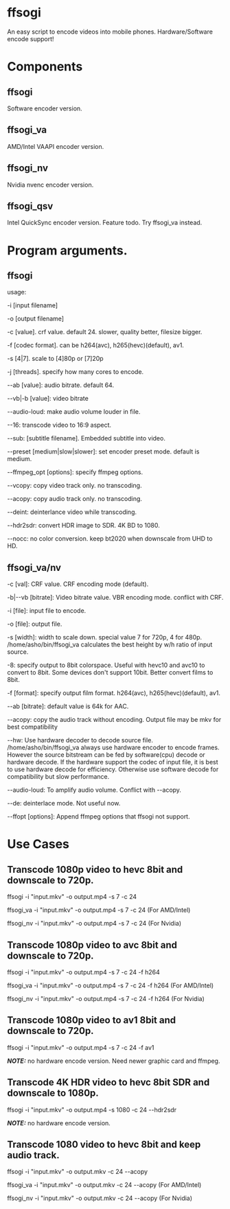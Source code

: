 # ffsogi
An easy script to encode videos into mobile phones.  Hardware/Software encode support!

# Components
## ffsogi
Software encoder version.

## ffsogi_va
AMD/Intel VAAPI encoder version.

## ffsogi_nv
Nvidia nvenc encoder version.

## ffsogi_qsv
Intel QuickSync encoder version. Feature todo. Try ffsogi_va instead.

# Program arguments.
## ffsogi
usage:

-i [input filename]

-o [output filename]

-c [value]. crf value. default 24. slower, quality better, filesize bigger.

-f [codec format]. can be h264(avc), h265(hevc)(default), av1.

-s [4|7]. scale to [4]80p or [7]20p

-j [threads]. specify how many cores to encode.

--ab [value]: audio bitrate. default 64.

--vb|-b [value]: video bitrate

--audio-loud: make audio volume louder in file.

--16: transcode video to 16:9 aspect.

--sub: [subtitle filename]. Embedded subtitle into video.

--preset [medium|slow|slower]: set encoder preset mode. default is medium.

--ffmpeg_opt [options]: specify ffmpeg options.

--vcopy: copy video track only. no transcoding.

--acopy: copy audio track only. no transcoding.

--deint: deinterlance video while transcoding.

--hdr2sdr: convert HDR image to SDR. 4K BD to 1080.

--nocc: no color conversion. keep bt2020 when downscale from UHD to HD.

## ffsogi_va/nv
-c [val]: CRF value. CRF encoding mode (default).

-b|--vb [bitrate]: Video bitrate value. VBR encoding mode. conflict with CRF.

-i [file]: input file to encode.

-o [file]: output file.

-s [width]: width to scale down. special value 7 for 720p, 4 for 480p.
            /home/asho/bin/ffsogi_va calculates the best height by w/h ratio of input source.

-8: specify output to 8bit colorspace. Useful with hevc10 and avc10 to convert to 8bit.
    Some devices don't support 10bit. Better convert films to 8bit.

-f [format]: specify output film format. h264(avc), h265(hevc)(default), av1.

--ab [bitrate]: default value is 64k for AAC.

--acopy: copy the audio track without encoding. Output file may be mkv for best compatibility

--hw: Use hardware decoder to decode source file.
      /home/asho/bin/ffsogi_va always use hardware encoder to encode frames. However the source bitstream can be fed by
      software(cpu) decode or hardware decode. If the hardware support the codec of input file, it is best
      to use hardware decode for efficiency. Otherwise use software decode for compatibility but slow performance.

--audio-loud: To amplify audio volume. Conflict with --acopy.

--de: deinterlace mode. Not useful now.

--ffopt [options]: Append ffmpeg options that ffsogi not support.

# Use Cases
## Transcode 1080p video to hevc 8bit and downscale to 720p.
ffsogi -i "input.mkv" -o output.mp4 -s 7 -c 24

ffsogi_va -i "input.mkv" -o output.mp4 -s 7 -c 24 (For AMD/Intel)

ffsogi_nv -i "input.mkv" -o output.mp4 -s 7 -c 24 (For Nvidia)

## Transcode 1080p video to avc 8bit and downscale to 720p.
ffsogi -i "input.mkv" -o output.mp4 -s 7 -c 24 -f h264

ffsogi_va -i "input.mkv" -o output.mp4 -s 7 -c 24 -f h264 (For AMD/Intel)

ffsogi_nv -i "input.mkv" -o output.mp4 -s 7 -c 24 -f h264 (For Nvidia)

## Transcode 1080p video to av1 8bit and downscale to 720p.
ffsogi -i "input.mkv" -o output.mp4 -s 7 -c 24 -f av1

**_NOTE:_** no hardware encode version. Need newer graphic card and ffmpeg.

## Transcode 4K HDR video to hevc 8bit SDR and downscale to 1080p.
ffsogi -i "input.mkv" -o output.mp4 -s 1080 -c 24 --hdr2sdr

**_NOTE:_** no hardware encode version.

## Transcode 1080 video to hevc 8bit and keep audio track.
ffsogi -i "input.mkv" -o output.mkv -c 24 --acopy

ffsogi_va -i "input.mkv" -o output.mkv -c 24 --acopy (For AMD/Intel)

ffsogi_nv -i "input.mkv" -o output.mkv -c 24 --acopy (For Nvidia)


